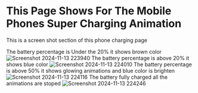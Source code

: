 # This Page Shows For The Mobile Phones Super Charging Animation

This is a screen shot section of this phone charging page 

The battery percentage is Under the 20% it shows brown color
![Screenshot 2024-11-13 223940](https://github.com/user-attachments/assets/72aaeac4-ffd7-45f0-8a0b-df310229c838)
The battery percentage is above 20% it shows blue color
![Screenshot 2024-11-13 224010](https://github.com/user-attachments/assets/b6a84706-47c5-4a8c-b6a5-613c90c3873f)
The battery percentage is above 50% it shows glowing animations and blue color is brighten
![Screenshot 2024-11-13 224116](https://github.com/user-attachments/assets/9b5bcde0-27d1-4c54-ada0-45b765b26ab2)
The battery fully charged all the animations are stoped
![Screenshot 2024-11-13 224246](https://github.com/user-attachments/assets/90b98147-b66a-4c0f-8b98-f6181edd4ede)

